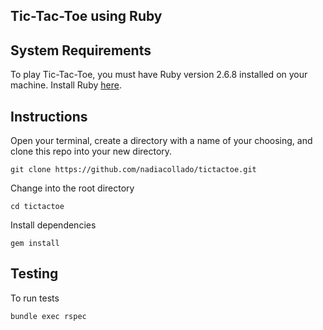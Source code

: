 ## Tic-Tac-Toe using Ruby

## System Requirements

To play Tic-Tac-Toe, you must have Ruby version 2.6.8 installed on your machine. Install Ruby [here](https://www.ruby-lang.org/en/documentation/installation/). 

## Instructions

Open your terminal, create a directory with a name of your choosing, and clone this repo into your new directory.

`git clone https://github.com/nadiacollado/tictactoe.git`

Change into the root directory

`cd tictactoe`

Install dependencies

`gem install`

## Testing

To run tests

`bundle exec rspec`
